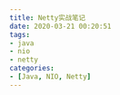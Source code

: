 ```yaml
---
title: Netty实战笔记
date: 2020-03-21 00:20:51
tags: 
- java 
- nio
- netty
categories:
- [Java, NIO, Netty]
---
```

